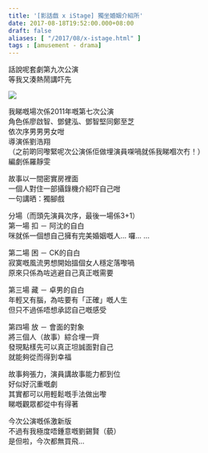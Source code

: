 ```yaml
---
title: '[影話戲 x iStage] 獨坐婚姻介紹所'
date: 2017-08-18T19:52:00.000+08:00
draft: false
aliases: [ "/2017/08/x-istage.html" ]
tags : [amusement - drama]
---
```


話說呢套劇第九次公演  
等我又湊熱鬧講吓先  

[![](https://c1.staticflickr.com/5/4412/36065622410_d233316c32_z.jpg)](https://c1.staticflickr.com/5/4412/36065622410_d233316c32_z.jpg)

我睇嘅場次係2011年嘅第七次公演  
角色係廖啟智、鄧健泓、鄧智堅同鄭至芝  
依次序男男男女咁  
導演係劉浩翔  
（之前啲同嚟緊呢次公演係佢做埋演員㗎喎就係我睇嗰次冇！）  
編劇係羅靜雯  
  
故事以一間密實房裡面  
一個人對住一部攝錄機介紹吓自己咁  
一句講晒：獨腳戲  
  
分場（而頭先演員次序，最後一場係3+1）  
第一場 扣 － 阿沈的自白  
咪就係一個想自己擁有完美婚姻嘅人... 囉... ...  
  
第二場 困 － CK的自白  
寂寞嘅風流男想開始搵個女人穩定落嚟喎  
原來只係為咗逃避自己真正嘅需要  
  
第三場 藏 － 卓男的自白  
年輕又有腦，為咗要有「正確」嘅人生  
但只不過係唔想承認自己嘅感受  
  
第四場 放 － 會面的對象  
將三個人（故事）綜合埋一齊  
發現點樣先可以真正坦誠面對自己  
就能夠從而得到幸福  
  
故事夠張力，演員講故事能力都到位  
好似好沉重嘅劇  
其實都可以用輕鬆嘅手法做出嚟  
睇嘅觀眾都從中有得著  
  
今次公演嘅係激新版  
不過有我極度唔鍾意嘅劉錫賢（藐）  
是但啦，今次都無買飛...